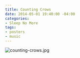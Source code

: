 ```yaml
---
title: Counting Crows
date: 2014-05-01 19:40:00 -04:00
categories:
- Sleep No More
tags:
- posters
- music
---
```


![counting-crows.jpg](/uploads/counting-crows.jpg)